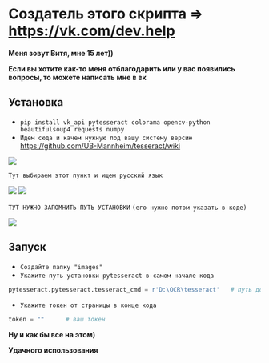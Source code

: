 # Создатель этого скрипта => https://vk.com/dev.help

 __Меня зовут Витя, мне 15 лет))__
 
 
__Если вы хотите как-то меня отблагодарить или у вас появились вопросы, то можете написать мне в вк__

## Установка 
   * `pip install vk_api pytesseract colorama opencv-python beautifulsoup4 requests numpy`
   * `Идем сюда и качем нужную под вашу систему версию` https://github.com/UB-Mannheim/tesseract/wiki
  
  ![](https://user-images.githubusercontent.com/81006799/117576531-ff7cb500-b0ee-11eb-8d8e-f28b6f9683bc.png)
  
  `Тут выбираем этот пункт и ищем русский язык`
  
  ![](https://image.prntscr.com/image/2c-IvbJiSMW_O4q1Y2ogAA.png) 
  ![](https://image.prntscr.com/image/5TiqvyqpRpqfnP6600dr4Q.png)
  
  
  `ТУТ НУЖНО ЗАПОМНИТЬ ПУТЬ УСТАНОВКИ`
  `(его нужно потом указать в коде)`
  
  ![](https://image.prntscr.com/image/frIICweTSs2Sjp0pZkUNOg.png)


## Запуск
  * `Создайте папку "images"`
  * `Укажите путь установки pytesseract в самом начале кода`

  ```python
  pytesseract.pytesseract.tesseract_cmd = r'D:\OCR\tesseract'   # путь до exe файла pytesseract
  ```
  * `Укажите токен от страницы в конце кода`
  ```python
  token = ""      # ваш токен
  ```


__Ну и как бы все на этом)__


__Удачного использования__ 
